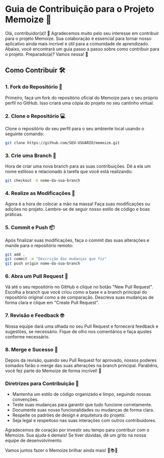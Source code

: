 # Guia de Contribuição para o Projeto Memoize 🚀

Olá, contribuidor(a)! 👋 Agradecemos muito pelo seu interesse em contribuir para o projeto Memoize. Sua colaboração é essencial para tornar nosso aplicativo ainda mais incrível e útil para a comunidade de aprendizado. Abaixo, você encontrará um guia passo a passo sobre como contribuir para o projeto. Preparado(a)? Vamos nessa! 🌟

## Como Contribuir 🛠️

### 1. Fork do Repositório 🍴

Primeiro, faça um fork do repositório oficial do Memoize para o seu próprio perfil no GitHub. Isso criará uma cópia do projeto no seu cantinho virtual.

### 2. Clone o Repositório 💻

Clone o repositório do seu perfil para o seu ambiente local usando o seguinte comando:

```bash
git clone https://github.com/SEU-USUARIO/memoize.git
```

### 3. Crie uma Branch 🌿

Hora de criar uma nova branch para as suas contribuições. Dê a ela um nome estiloso e relacionado à tarefa que você está realizando:

```bash
git checkout -b nome-da-sua-branch
```

### 4. Realize as Modificações 🚀

Agora é a hora de colocar a mão na massa! Faça suas modificações ou adições no projeto. Lembre-se de seguir nosso estilo de código e boas práticas.

### 5. Commit e Push 📦

Após finalizar suas modificações, faça o commit das suas alterações e mande para o repositório remoto:

```bash
git add .
git commit -m "Descrição das mudanças que fiz"
git push origin nome-da-sua-branch
```

### 6. Abra um Pull Request 🚀

Vá até o seu repositório no GitHub e clique no botão "New Pull Request". Escolha a branch que você criou como a base e a branch principal do repositório original como a de comparação. Descreva suas mudanças de forma clara e clique em "Create Pull Request".

### 7. Revisão e Feedback 🤓

Nossa equipe dará uma olhada no seu Pull Request e fornecerá feedback e sugestões, se necessário. Fique de olho nos comentários e faça ajustes conforme necessário.

### 8. Merge e Sucesso 🎉

Depois da revisão, quando seu Pull Request for aprovado, nossos poderes somados farão o merge das suas alterações na branch principal. Parabéns, você fez parte do Memoize de forma incrível! 🎈

### Diretrizes para Contribuição 📝

- Mantenha um estilo de código organizado e limpo, seguindo nossas convenções.
- Teste suas mudanças para garantir que tudo funcione corretamente.
- Documente suas novas funcionalidades ou mudanças de forma clara.
- Respeite os padrões de design e arquitetura do projeto.
- Seja legal e respeitoso nas suas interações com outros contribuidores.

Agradecemos de coração por investir seu tempo para contribuir com o Memoize. Sua ajuda é demais! Se tiver dúvidas, dê um grito na nossa equipe de desenvolvimento.

Vamos juntos fazer o Memoize brilhar ainda mais! 💫📚🧠
